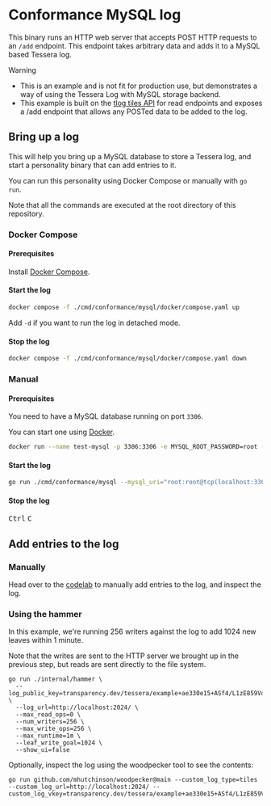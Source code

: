 # Conformance MySQL log

This binary runs an HTTP web server that accepts POST HTTP requests to an `/add` endpoint.
This endpoint takes arbitrary data and adds it to a MySQL based Tessera log.

> [!WARNING]
> - This is an example and is not fit for production use, but demonstrates a way of using the Tessera Log with MySQL storage backend.
> - This example is built on the [tlog tiles API](https://c2sp.org/tlog-tiles) for read endpoints and exposes a /add endpoint that allows any POSTed data to be added to the log.

## Bring up a log

This will help you bring up a MySQL database to store a Tessera log, and start a personality
binary that can add entries to it.

You can run this personality using Docker Compose or manually with `go run`.

Note that all the commands are executed at the root directory of this repository.

### Docker Compose

#### Prerequisites

Install [Docker Compose](https://docs.docker.com/compose/install/).

#### Start the log

```sh
docker compose -f ./cmd/conformance/mysql/docker/compose.yaml up
```

Add `-d` if you want to run the log in detached mode.

#### Stop the log

```sh
docker compose -f ./cmd/conformance/mysql/docker/compose.yaml down
```

### Manual 

#### Prerequisites

You need to have a MySQL database running on port `3306`.

You can start one using [Docker](https://docs.docker.com/engine/install/).

```sh
docker run --name test-mysql -p 3306:3306 -e MYSQL_ROOT_PASSWORD=root -e MYSQL_DATABASE=test_tessera -d mysql:8.4
```

#### Start the log

```sh
go run ./cmd/conformance/mysql --mysql_uri="root:root@tcp(localhost:3306)/test_tessera" --init_schema_path="./storage/mysql/schema.sql" --private_key_path="./cmd/conformance/mysql/docker/testdata/key"
```

#### Stop the log

<kbd>Ctrl</kbd> <kbd>C</kbd>

## Add entries to the log

### Manually

Head over to the [codelab](../#codelab) to manually add entries to the log, and inspect the log.

### Using the hammer

In this example, we're running 256 writers against the log to add 1024 new leaves within 1 minute.

Note that the writes are sent to the HTTP server we brought up in the previous step, but reads are sent directly to the file system.

```shell
go run ./internal/hammer \
  --log_public_key=transparency.dev/tessera/example+ae330e15+ASf4/L1zE859VqlfQgGzKy34l91Gl8W6wfwp+vKP62DW \
  --log_url=http://localhost:2024/ \
  --max_read_ops=0 \
  --num_writers=256 \
  --max_write_ops=256 \
  --max_runtime=1m \
  --leaf_write_goal=1024 \
  --show_ui=false
```

Optionally, inspect the log using the woodpecker tool to see the contents:

```shell
go run github.com/mhutchinson/woodpecker@main --custom_log_type=tiles --custom_log_url=http://localhost:2024/ --custom_log_vkey=transparency.dev/tessera/example+ae330e15+ASf4/L1zE859VqlfQgGzKy34l91Gl8W6wfwp+vKP62DW
```
